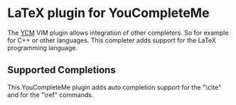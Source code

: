 LaTeX plugin for YouCompleteMe
==============================

The [YCM](https://github.com/Valloric/YouCompleteMe "YouCompleteMe") VIM plugin allows
integration of other completers. So for example for C++ or other languages. This completer
adds support for the LaTeX programming language.

Supported Completions
---------------------

This YouCompleteMe plugin adds auto completion support for the "\cite" and for the "\ref"
commands.
